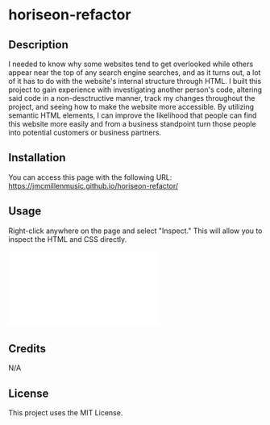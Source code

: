 # horiseon-refactor

## Description

I needed to know why some websites tend to get overlooked while others appear near the top of any search engine searches, and as it turns out, a lot of it has to do with the website's internal structure through HTML. I built this project to gain experience with investigating another person's code, altering said code in a non-desctructive manner, track my changes throughout the project, and seeing how to make the website more accessible. By utilizing semantic HTML elements, I can improve the likelihood that people can find this website more easily and from a business standpoint turn those people into potential customers or business partners.

## Installation

You can access this page with the following URL:
https://jmcmillenmusic.github.io/horiseon-refactor/

## Usage

Right-click anywhere on the page and select "Inspect." This will allow you to inspect the HTML and CSS directly.

![screenshot](assets/images/horiseon-refactor-screenshot.pdf)

## Credits

N/A

## License

This project uses the MIT License.